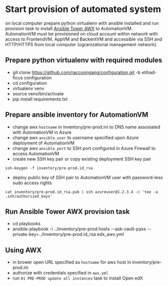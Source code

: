 Start provision of automated system
===================================

on local computer prepare python virtualenv with ansible installed
and run provision task to install [Ansible Tower AWX](https://www.ansible.com/products/awx-project) to AutomationVM.
AutomationVM must be provisioned on cloud account within network with access to
FrontendVM, AppVM and BackentVM and accessible via SSH and HTTP/HTTPS from local computer
(ogranizational management network).

Prepare python virtualenv with required modules
-----------------------------------------------

- git clone https://github.com/raccoongang/configuration.git -b etihad-ficus configuration
- cd configuration
- virtualenv venv
- source venv/bin/activate
- pip install requirements.txt

Prepare ansible inventory for AutomationVM
------------------------------------------

- change awx `hostname` in inventory/pre-prod.ini to DNS name assosiated with AutomationVM in Azure
- change awx `ansible_user` to username specified upon Azure deployment of AutomationVM
- change awx `ansible_port` to SSH port configured in Azure Firewall to access AutomationVM
- create new SSH key pair or copy existing deployment SSH key pair
```
ssh-keygen -f inventory/pre-prod.id_rsa
```
- deploy public key of SSH pair to AutomationVM user with password-less sudo access rights
```
cat inventory/pre-prod.id_rsa.pub | ssh azureuser@1.2.3.4 -c 'tee -a .ssh/authorized_keys'
```

Run Ansible Tower AWX provision task
------------------------------------

- cd playbooks
- ansible-playbook -i ../inventory/pre-prod.hosts --ask-vault-pass --private-key=../inventory/pre-prod.id_rsa edx_awx.yml

Using AWX
---------

- in brower open URL specified as `hostname` for awx host in inventory/pre-prod.ini
- authorize with credentials specified in `awx.yml`
- run `01 PRE-PROD update all instances` task to install Open edX
